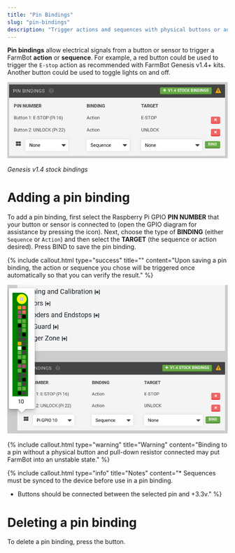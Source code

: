 ```yaml
---
title: "Pin Bindings"
slug: "pin-bindings"
description: "Trigger actions and sequences with physical buttons or additional sensors"
---
```


**Pin bindings** allow electrical signals from a button or sensor to trigger a FarmBot **action** or **sequence**. For example, a red button could be used to trigger the `E-stop` action as recommended with FarmBot Genesis v1.4+ kits. Another button could be used to toggle lights on and off.

![pin_bindings.png](_images/pin_bindings.png)

_Genesis v1.4 stock bindings_

# Adding a pin binding

To add a pin binding, first select the Raspberry Pi GPIO **PIN NUMBER** that your button or sensor is connected to (open the GPIO diagram for assistance by pressing the <span class="fa fa-th-large"></span> icon). Next, choose the type of **BINDING** (either `Sequence` or `Action`) and then select the **TARGET** (the sequence or action desired). Press <span class="fb-button fb-green">BIND</span> to save the pin binding.

{%
include callout.html
type="success"
title=""
content="Upon saving a pin binding, the action or sequence you chose will be triggered once automatically so that you can verify the result."
%}



![pin_bindings_gpio.png](_images/pin_bindings_gpio.png)



{%
include callout.html
type="warning"
title="Warning"
content="Binding to a pin without a physical button and pull-down resistor connected may put FarmBot into an unstable state."
%}



{%
include callout.html
type="info"
title="Notes"
content="* Sequences must be synced to the device before use in a pin binding.
* Buttons should be connected between the selected pin and +3.3v."
%}

# Deleting a pin binding
To delete a pin binding, press the <span class="fb-button fb-red"><i class='fa fa-times'></i></span> button.
